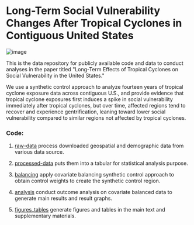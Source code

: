 # Long-Term Social Vulnerability Changes After Tropical Cyclones in Contiguous United States

![image](https://github.com/user-attachments/assets/c9d95746-171c-456b-8445-feab8ab6484c)

This is the data repository for publicly available code and data to conduct analyses in the paper titled "Long-Term Effects of Tropical Cyclones on Social Vulnerability in the United States."

We use a synthetic control approach to analyze fourteen years of tropical cyclone exposure data across contiguous U.S., and provide evidence that tropical cyclone exposures first induces a spike in social vulnerability immediately after tropical cyclones, but over time, affected regions tend to recover and experience gentrification, leaning toward lower social vulnerability compared to similar regions not affected by tropical cyclones.

### Code:

1. [raw-data](https://github.com/LincoleJ/tropical_cyclone_svi/tree/main/raw-data) process downloaded geospatial and demographic data from various data source.
   
3. [processed-data](https://github.com/LincoleJ/tropical_cyclone_svi/tree/main/processed-data) puts them into a tabular for statistical analysis purpose.
   
4. [balancing](https://github.com/LincoleJ/tropical_cyclone_svi/tree/main/balancing) apply covariate balancing synthetic control approach to obtain control weights to create the synthetic control region.

5. [analysis](https://github.com/LincoleJ/tropical_cyclone_svi/tree/main/analysis) conduct outcome analysis on covariate balanced data to generate main results and result graphs.
   
7. [figures_tables](https://github.com/LincoleJ/tropical_cyclone_svi/tree/main/figures_tables) generate figures and tables in the main text and supplementary materials.
